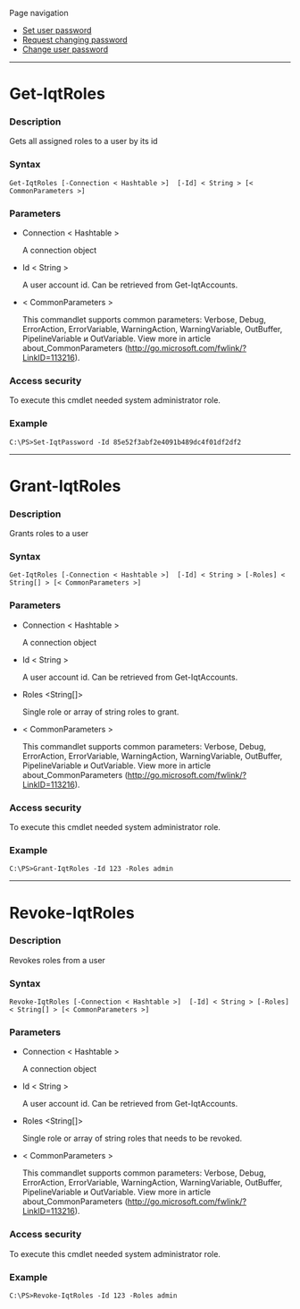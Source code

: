Page navigation

* [Set user password](#get-roles)
* [Request changing password](#request-password)
* [Change user password](#reset-password)

---

# <a name="get-roles">Get-IqtRoles</a>
   
### Description

Gets all assigned roles to a user by its id
    
### Syntax

    Get-IqtRoles [-Connection < Hashtable >]  [-Id] < String > [< CommonParameters >]
    
### Parameters

- Connection < Hashtable >

    A connection object

- Id < String >
    
    A user account id. Can be retrieved from Get-IqtAccounts.
        
- < CommonParameters >

    This commandlet supports common parameters: Verbose, Debug,
    ErrorAction, ErrorVariable, WarningAction, WarningVariable,
    OutBuffer, PipelineVariable и OutVariable. View more in article 
    about_CommonParameters (http://go.microsoft.com/fwlink/?LinkID=113216). 
    
### Access security 

To execute this cmdlet needed system administrator role.

### Example
    
    C:\PS>Set-IqtPassword -Id 85e52f3abf2e4091b489dc4f01df2df2

---

# <a name="grant-roles">Grant-IqtRoles</a>
   
### Description

Grants roles to a user
    
### Syntax

    Get-IqtRoles [-Connection < Hashtable >]  [-Id] < String > [-Roles] < String[] > [< CommonParameters >]
    
### Parameters

- Connection < Hashtable >

    A connection object

- Id < String >
    
    A user account id. Can be retrieved from Get-IqtAccounts.

- Roles <String[]>

    Single role or array of string roles to grant.
        
- < CommonParameters >

    This commandlet supports common parameters: Verbose, Debug,
    ErrorAction, ErrorVariable, WarningAction, WarningVariable,
    OutBuffer, PipelineVariable и OutVariable. View more in article 
    about_CommonParameters (http://go.microsoft.com/fwlink/?LinkID=113216). 
    
### Access security 

To execute this cmdlet needed system administrator role.

### Example
    
    C:\PS>Grant-IqtRoles -Id 123 -Roles admin

---

# <a name="revoke-roles">Revoke-IqtRoles</a>
   
### Description

Revokes roles from a user
    
### Syntax

    Revoke-IqtRoles [-Connection < Hashtable >]  [-Id] < String > [-Roles] < String[] > [< CommonParameters >]
    
### Parameters

- Connection < Hashtable >

    A connection object

- Id < String >
    
    A user account id. Can be retrieved from Get-IqtAccounts.

- Roles <String[]>

    Single role or array of string roles that needs to be revoked.
        
- < CommonParameters >

    This commandlet supports common parameters: Verbose, Debug,
    ErrorAction, ErrorVariable, WarningAction, WarningVariable,
    OutBuffer, PipelineVariable и OutVariable. View more in article 
    about_CommonParameters (http://go.microsoft.com/fwlink/?LinkID=113216). 
    
### Access security 

To execute this cmdlet needed system administrator role.

### Example
    
    C:\PS>Revoke-IqtRoles -Id 123 -Roles admin